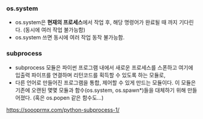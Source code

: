 

### os.system
- os.system은 **현재의 프로세스**에서 작업 후, 해당 명령어가 완료될 때 까지 기다린다. (동시에 여러 작업 불가능함)
- os.system 쓰면 동시에 여러 작업 동작 불가능함.

### subprocess
- subprocess 모듈은 파이썬 프로그램 내에서 새로운 프로세스를 스폰하고 여기에 입출력 파이프를 연결하며 리턴코드를 획득할 수 있도록 하는 모듈로, 
- 다른 언어로 만들어진 프로그램을 통합, 제어할 수 있게 만드는 모듈이다. 이 모듈은 기존에 오랜된 몇몇 모듈과 함수(os.system, os.spawn*)들을 대체하기 위해 만들어졌다. (혹은 os.popen 같은 함수도…)

https://soooprmx.com/python-subprocess-1/
